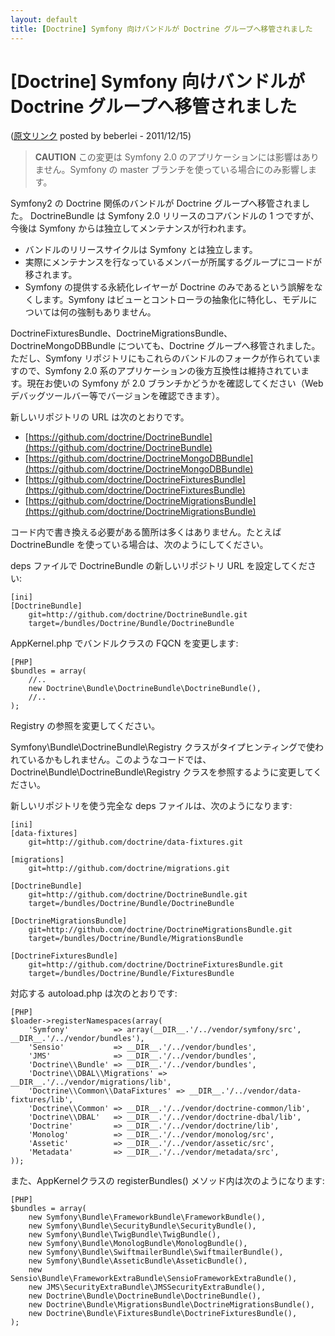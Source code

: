 ```yaml
---
layout: default
title: [Doctrine] Symfony 向けバンドルが Doctrine グループへ移管されました
---
```


[Doctrine] Symfony 向けバンドルが Doctrine グループへ移管されました
===================================================================

([原文リンク](http://www.doctrine-project.org/blog/symfony-bundles-move) posted by beberlei - 2011/12/15)

> **CAUTION**
> この変更は Symfony 2.0 のアプリケーションには影響はありません。Symfony の master ブランチを使っている場合にのみ影響します。

Symfony2 の Doctrine 関係のバンドルが Doctrine グループへ移管されました。
DoctrineBundle は Symfony 2.0 リリースのコアバンドルの 1 つですが、今後は Symfony からは独立してメンテナンスが行われます。

  - バンドルのリリースサイクルは Symfony とは独立します。
  - 実際にメンテナンスを行なっているメンバーが所属するグループにコードが移されます。
  - Symfony の提供する永続化レイヤーが Doctrine のみであるという誤解をなくします。Symfony はビューとコントローラの抽象化に特化し、モデルについては何の強制もありません。

DoctrineFixturesBundle、DoctrineMigrationsBundle、DoctrineMongoDBBundle についても、Doctrine グループへ移管されました。ただし、Symfony リポジトリにもこれらのバンドルのフォークが作られていますので、Symfony 2.0 系のアプリケーションの後方互換性は維持されています。現在お使いの Symfony が 2.0 ブランチかどうかを確認してください（Web デバッグツールバー等でバージョンを確認できます）。

新しいリポジトリの URL は次のとおりです。

  - [https://github.com/doctrine/DoctrineBundle](https://github.com/doctrine/DoctrineBundle)
  - [https://github.com/doctrine/DoctrineMongoDBBundle](https://github.com/doctrine/DoctrineMongoDBBundle)
  - [https://github.com/doctrine/DoctrineFixturesBundle](https://github.com/doctrine/DoctrineFixturesBundle)
  - [https://github.com/doctrine/DoctrineMigrationsBundle](https://github.com/doctrine/DoctrineMigrationsBundle)

コード内で書き換える必要がある箇所は多くはありません。たとえば DoctrineBundle を使っている場合は、次のようにしてください。

deps ファイルで DoctrineBundle の新しいリポジトリ URL を設定してください:

    [ini]
    [DoctrineBundle]
        git=http://github.com/doctrine/DoctrineBundle.git
        target=/bundles/Doctrine/Bundle/DoctrineBundle

AppKernel.php でバンドルクラスの FQCN を変更します:

    [PHP]
    $bundles = array(
        //..
        new Doctrine\Bundle\DoctrineBundle\DoctrineBundle(),
        //..
    );

Registry の参照を変更してください。

Symfony\Bundle\DoctrineBundle\Registry クラスがタイプヒンティングで使われているかもしれません。このようなコードでは、Doctrine\Bundle\DoctrineBundle\Registry クラスを参照するように変更してください。

新しいリポジトリを使う完全な deps ファイルは、次のようになります:

    [ini]
    [data-fixtures]
        git=http://github.com/doctrine/data-fixtures.git

    [migrations]
        git=http://github.com/doctrine/migrations.git

    [DoctrineBundle]
        git=http://github.com/doctrine/DoctrineBundle.git
        target=/bundles/Doctrine/Bundle/DoctrineBundle

    [DoctrineMigrationsBundle]
        git=http://github.com/doctrine/DoctrineMigrationsBundle.git
        target=/bundles/Doctrine/Bundle/MigrationsBundle

    [DoctrineFixturesBundle]
        git=http://github.com/doctrine/DoctrineFixturesBundle.git
        target=/bundles/Doctrine/Bundle/FixturesBundle

対応する autoload.php は次のとおりです:

    [PHP]
    $loader->registerNamespaces(array(
        'Symfony'          => array(__DIR__.'/../vendor/symfony/src', __DIR__.'/../vendor/bundles'),
        'Sensio'           => __DIR__.'/../vendor/bundles',
        'JMS'              => __DIR__.'/../vendor/bundles',
        'Doctrine\\Bundle' => __DIR__.'/../vendor/bundles',
        'Doctrine\\DBAL\\Migrations' => __DIR__.'/../vendor/migrations/lib',
        'Doctrine\\Common\\DataFixtures' => __DIR__.'/../vendor/data-fixtures/lib',
        'Doctrine\\Common' => __DIR__.'/../vendor/doctrine-common/lib',
        'Doctrine\\DBAL'   => __DIR__.'/../vendor/doctrine-dbal/lib',
        'Doctrine'         => __DIR__.'/../vendor/doctrine/lib',
        'Monolog'          => __DIR__.'/../vendor/monolog/src',
        'Assetic'          => __DIR__.'/../vendor/assetic/src',
        'Metadata'         => __DIR__.'/../vendor/metadata/src',
    ));

また、AppKernelクラスの registerBundles() メソッド内は次のようになります:

    [PHP]
    $bundles = array(
        new Symfony\Bundle\FrameworkBundle\FrameworkBundle(),
        new Symfony\Bundle\SecurityBundle\SecurityBundle(),
        new Symfony\Bundle\TwigBundle\TwigBundle(),
        new Symfony\Bundle\MonologBundle\MonologBundle(),
        new Symfony\Bundle\SwiftmailerBundle\SwiftmailerBundle(),
        new Symfony\Bundle\AsseticBundle\AsseticBundle(),
        new Sensio\Bundle\FrameworkExtraBundle\SensioFrameworkExtraBundle(),
        new JMS\SecurityExtraBundle\JMSSecurityExtraBundle(),
        new Doctrine\Bundle\DoctrineBundle\DoctrineBundle(),
        new Doctrine\Bundle\MigrationsBundle\DoctrineMigrationsBundle(),
        new Doctrine\Bundle\FixturesBundle\DoctrineFixturesBundle(),
    );
